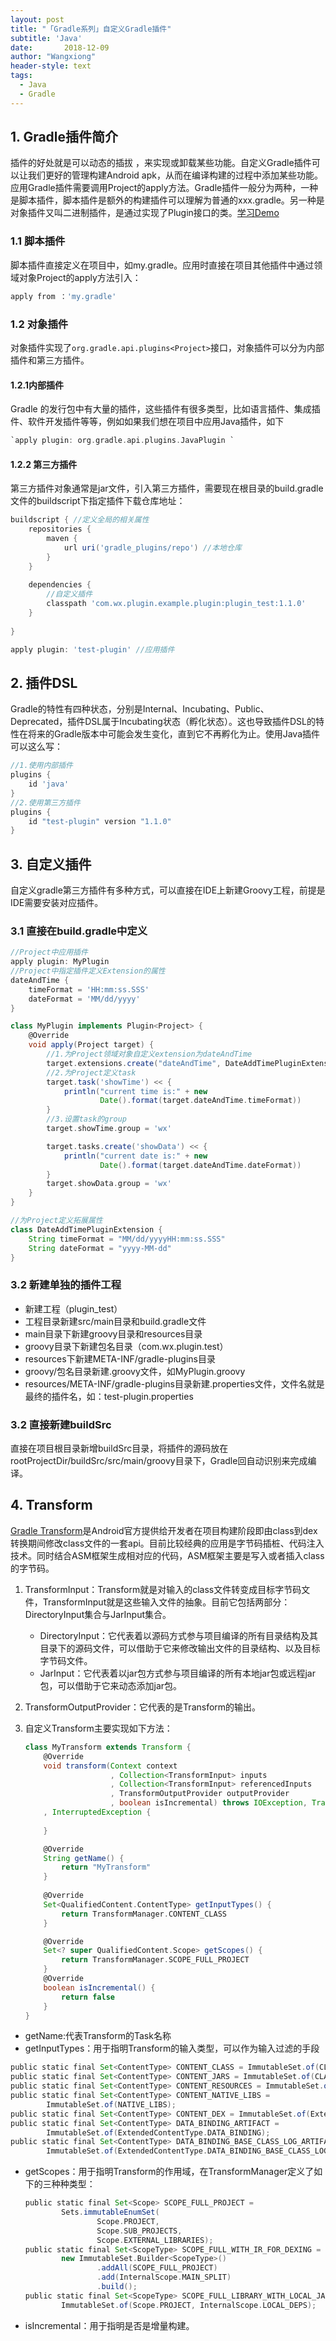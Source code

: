 ```yaml
---
layout: post
title: "「Gradle系列」自定义Gradle插件"
subtitle: 'Java'
date:       2018-12-09
author: "Wangxiong"
header-style: text
tags:
  - Java
  - Gradle
---
```

## 1. Gradle插件简介

插件的好处就是可以动态的插拔 ，来实现或卸载某些功能。自定义Gradle插件可以让我们更好的管理构建Android apk，从而在编译构建的过程中添加某些功能。应用Gradle插件需要调用Project的apply方法。Gradle插件一般分为两种，一种是脚本插件，脚本插件是额外的构建插件可以理解为普通的xxx.gradle。另一种是对象插件又叫二进制插件，是通过实现了Plugin接口的类。[学习Demo](https://github.com/wang-xiong/WxApp/tree/master/gradle_plugins)

### 1.1 脚本插件

脚本插件直接定义在项目中，如my.gradle。应用时直接在项目其他插件中通过领域对象Project的apply方法引入：

```groovy
apply from ：'my.gradle'
```

### 1.2 对象插件

对象插件实现了`org.gradle.api.plugins<Project>`接口，对象插件可以分为内部插件和第三方插件。

#### 1.2.1内部插件

Gradle 的发行包中有大量的插件，这些插件有很多类型，比如语言插件、集成插件、软件开发插件等等，例如如果我们想在项目中应用Java插件，如下 

```groovy
`apply plugin: org.gradle.api.plugins.JavaPlugin `
```

#### 1.2.2 第三方插件

第三方插件对象通常是jar文件，引入第三方插件，需要现在根目录的build.gradle文件的buildscript下指定插件下载仓库地址：

```groovy
buildscript { //定义全局的相关属性
    repositories {
        maven {
            url uri('gradle_plugins/repo') //本地仓库
        }
    }
     
    dependencies {
        //自定义插件
        classpath 'com.wx.plugin.example.plugin:plugin_test:1.1.0'
    }
    
}

apply plugin: 'test-plugin' //应用插件
```

## 2. 插件DSL

Gradle的特性有四种状态，分别是Internal、Incubating、Public、Deprecated，插件DSL属于Incubating状态（孵化状态）。这也导致插件DSL的特性在将来的Gradle版本中可能会发生变化，直到它不再孵化为止。使用Java插件可以这么写：

```groovy
//1.使用内部插件
plugins {
	id 'java'
}
//2.使用第三方插件
plugins {
    id "test-plugin" version "1.1.0"
}
```

## 3. 自定义插件

自定义gradle第三方插件有多种方式，可以直接在IDE上新建Groovy工程，前提是IDE需要安装对应插件。

### 3.1 直接在build.gradle中定义

```groovy
//Project中应用插件
apply plugin: MyPlugin
//Project中指定插件定义Extension的属性
dateAndTime {   		
    timeFormat = 'HH:mm:ss.SSS' 
    dateFormat = 'MM/dd/yyyy'
}

class MyPlugin implements Plugin<Project> {
    @Override
    void apply(Project target) {
        //1.为Project领域对象自定义extension为dateAndTime 
        target.extensions.create("dateAndTime", DateAddTimePluginExtension)
        //2.为Project定义task 
        target.task('showTime') << {
            println("current time is:" + new 
                    Date().format(target.dateAndTime.timeFormat)) 
        }
        //3.设置task的group
        target.showTime.group = 'wx'

        target.tasks.create('showData') << {
            println("current date is:" + new 
                    Date().format(target.dateAndTime.dateFormat))
        }
        target.showData.group = 'wx'
    }
}

//为Project定义拓展属性
class DateAddTimePluginExtension {
    String timeFormat = "MM/dd/yyyyHH:mm:ss.SSS"
    String dateFormat = "yyyy-MM-dd"
}
```



### 3.2 新建单独的插件工程

- 新建工程（plugin_test）
- 工程目录新建src/main目录和build.gradle文件
- main目录下新建groovy目录和resources目录
- groovy目录下新建包名目录（com.wx.plugin.test）
- resources下新建META-INF/gradle-plugins目录
- groovy/包名目录新建.groovy文件，如MyPlugin.groovy
- resources/META-INF/gradle-plugins目录新建.properties文件，文件名就是最终的插件名，如：test-plugin.properties

### 3.2 直接新建buildSrc

直接在项目根目录新增buildSrc目录，将插件的源码放在rootProjectDir/buildSrc/src/main/groovy目录下，Gradle回自动识别来完成编译。

## 4. Transform

[Gradle Transform](http://tools.android.com/tech-docs/new-build-system/transform-api)是Android官方提供给开发者在项目构建阶段即由class到dex转换期间修改class文件的一套api。目前比较经典的应用是字节码插桩、代码注入技术。同时结合ASM框架生成相对应的代码，ASM框架主要是写入或者插入class的字节码。

1. TransformInput：Transform就是对输入的class文件转变成目标字节码文件，TransformInput就是这些输入文件的抽象。目前它包括两部分：DirectoryInput集合与JarInput集合。

   - DirectoryInput：它代表着以源码方式参与项目编译的所有目录结构及其目录下的源码文件，可以借助于它来修改输出文件的目录结构、以及目标字节码文件。
   - JarInput：它代表着以jar包方式参与项目编译的所有本地jar包或远程jar包，可以借助于它来动态添加jar包。

2. TransformOutputProvider：它代表的是Transform的输出。

3. 自定义Transform主要实现如下方法： 

   ```groovy
   class MyTransform extends Transform {
       @Override
       void transform(Context context
                      , Collection<TransformInput> inputs
                      , Collection<TransformInput> referencedInputs
                      , TransformOutputProvider outputProvider
                      , boolean isIncremental) throws IOException, TransformException
       , InterruptedException {
           
       }
   
       @Override
       String getName() {
           return "MyTransform"
       }
       
       @Override
       Set<QualifiedContent.ContentType> getInputTypes() {
           return TransformManager.CONTENT_CLASS
       }
   
       @Override
       Set<? super QualifiedContent.Scope> getScopes() { 
           return TransformManager.SCOPE_FULL_PROJECT
       }
       @Override
       boolean isIncremental() {
           return false
       }
   }
   ```

- getName:代表Transform的Task名称
- getInputTypes：用于指明Transform的输入类型，可以作为输入过滤的手段

```groovy
public static final Set<ContentType> CONTENT_CLASS = ImmutableSet.of(CLASSES);
public static final Set<ContentType> CONTENT_JARS = ImmutableSet.of(CLASSES, RESOURCES);
public static final Set<ContentType> CONTENT_RESOURCES = ImmutableSet.of(RESOURCES);
public static final Set<ContentType> CONTENT_NATIVE_LIBS =
        ImmutableSet.of(NATIVE_LIBS);
public static final Set<ContentType> CONTENT_DEX = ImmutableSet.of(ExtendedContentType.DEX);
public static final Set<ContentType> DATA_BINDING_ARTIFACT =
        ImmutableSet.of(ExtendedContentType.DATA_BINDING);
public static final Set<ContentType> DATA_BINDING_BASE_CLASS_LOG_ARTIFACT =
        ImmutableSet.of(ExtendedContentType.DATA_BINDING_BASE_CLASS_LOG);
```

- getScopes：用于指明Transform的作用域，在TransformManager定义了如下的三种种类型：

  ```groovy
  public static final Set<Scope> SCOPE_FULL_PROJECT =
          Sets.immutableEnumSet(
                  Scope.PROJECT,
                  Scope.SUB_PROJECTS,
                  Scope.EXTERNAL_LIBRARIES);
  public static final Set<ScopeType> SCOPE_FULL_WITH_IR_FOR_DEXING =
          new ImmutableSet.Builder<ScopeType>()
                  .addAll(SCOPE_FULL_PROJECT)
                  .add(InternalScope.MAIN_SPLIT)
                  .build();
  public static final Set<ScopeType> SCOPE_FULL_LIBRARY_WITH_LOCAL_JARS =
          ImmutableSet.of(Scope.PROJECT, InternalScope.LOCAL_DEPS);
  ```

- isIncremental：用于指明是否是增量构建。